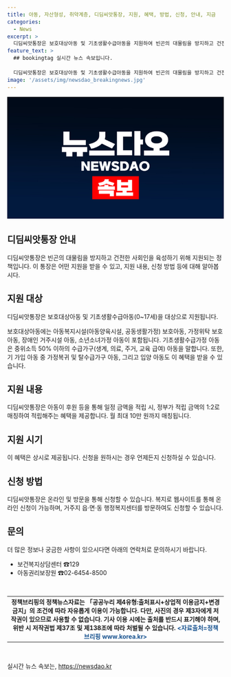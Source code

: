 ```yaml
---
title: 아동, 자산형성, 취약계층, 디딤씨앗통장, 지원, 혜택, 방법, 신청, 안내, 지금
categories:
  - News
excerpt: >
  디딤씨앗통장은 보호대상아동 및 기초생활수급아동을 지원하여 빈곤의 대물림을 방지하고 건전한 사회를 육성하는 프로그램이다. 아동의 후원금을 정부가 매칭하여 적립하는 방식으로 운영되며, 온라인 및 방문 신청이 가능하다. 이 프로그램은 정부의 노력으로 빈곤층 아동들의 미래를 밝게 바꾸고자 하는 것으로, 가정복귀나 입양 시에도 지원이 계속된다. 자세한 사항은 복지로나 행정복지센터에서 문의할 수 있다. (문의처: 보건복지상담센터 ☎129, 아동권리보장원 ☎02-6454-8500)
feature_text: >
  ## bookingtag 실시간 뉴스 속보입니다.

  디딤씨앗통장은 보호대상아동 및 기초생활수급아동을 지원하여 빈곤의 대물림을 방지하고 건전한 사회를 육성하는 프로그램이다. 아동의 후원금을 정부가 매칭하여 적립하는 방식으로 운영되며, 온라인 및 방문 신청이 가능하다. 이 프로그램은 정부의 노력으로 빈곤층 아동들의 미래를 밝게 바꾸고자 하는 것으로, 가정복귀나 입양 시에도 지원이 계속된다. 자세한 사항은 복지로나 행정복지센터에서 문의할 수 있다. (문의처: 보건복지상담센터 ☎129, 아동권리보장원 ☎02-6454-8500)
image: '/assets/img/newsdao_breakingnews.jpg'
---
```


<p><img src="/assets/img/newsdao_breakingnews.jpg" alt="bookingtag 속보" /></p>

<h2 data-ke-size="size26">디딤씨앗통장 안내</h2>

<p>디딤씨앗통장은 빈곤의 대물림을 방지하고 건전한 사회인을 육성하기 위해 지원되는 정책입니다. 이 통장은 어떤 지원을 받을 수 있고, 지원 내용, 신청 방법 등에 대해 알아봅시다.</p>

<h2>지원 대상</h2>

<p data-ke-size="size16">디딤씨앗통장은 보호대상아동 및 기초생활수급아동(0~17세)을 대상으로 지원됩니다.</p>

<p data-ke-size="size16">보호대상아동에는 아동복지시설(아동양육시설, 공동생활가정) 보호아동, 가정위탁 보호아동, 장애인 거주시설 아동, 소년소녀가정 아동이 포함됩니다. 기초생활수급가정 아동은 중위소득 50% 이하의 수급가구(생계, 의료, 주거, 교육 급여) 아동을 말합니다. 또한, 기 가입 아동 중 가정복귀 및 탈수급가구 아동, 그리고 입양 아동도 이 혜택을 받을 수 있습니다.</p>

<h2>지원 내용</h2>

<p data-ke-size="size16">디딤씨앗통장은 아동이 후원 등을 통해 일정 금액을 적립 시, 정부가 적립 금액의 1:2로 매칭하여 적립해주는 혜택을 제공합니다. 월 최대 10만 원까지 매칭됩니다.</p>

<h2>지원 시기</h2>

<p data-ke-size="size16">이 혜택은 상시로 제공됩니다. 신청을 원하시는 경우 언제든지 신청하실 수 있습니다.</p>

<h2>신청 방법</h2>

<p data-ke-size="size16">디딤씨앗통장은 온라인 및 방문을 통해 신청할 수 있습니다. 복지로 웹사이트를 통해 온라인 신청이 가능하며, 거주지 읍·면·동 행정복지센터를 방문하여도 신청할 수 있습니다.</p>

<h2>문의</h2>

<p data-ke-size="size16">더 많은 정보나 궁금한 사항이 있으시다면 아래의 연락처로 문의하시기 바랍니다.</p>

<ul>
  <li>보건복지상담센터 ☎129</li>
  <li>아동권리보장원 ☎02-6454-8500</li>
</ul>

<p data-ke-size="size16">&nbsp;</p>

<table>
  <tbody>
    <tr>
      <td style="text-align: center;"><b>정책브리핑의 정책뉴스자료는 「공공누리 제4유형:출처표시+상업적 이용금지+변경금지」의 조건에 따라 자유롭게 이용이 가능합니다. 다만, 사진의 경우 제3자에게 저작권이 있으므로 사용할 수 없습니다. 기사 이용 시에는 출처를 반드시 표기해야 하며, 위반 시 저작권법 제37조 및 제138조에 따라 처벌될 수 있습니다. <span style="color: #1a5490;">&lt;자료출처=정책브리핑 www.korea.kr&gt;</span></b></td>
    </tr>
  </tbody>
</table>

<p data-ke-size="size16">&nbsp;</p>
실시간 뉴스 속보는, <a href="https://newsdao.kr" rel="dofollow">https://newsdao.kr</a>


